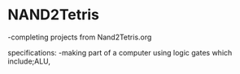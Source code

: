 # NAND2Tetris
-completing projects from Nand2Tetris.org 

specifications:
-making part of a computer using logic gates which include;ALU,
